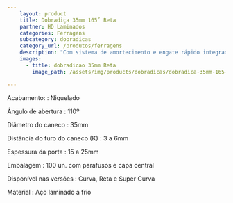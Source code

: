```yaml
---
    layout: product
    title: Dobradiça 35mm 165˚ Reta
    partner: HD Laminados
    categories: Ferragens    
    subcategory: dobradicas
    category_url: /produtos/ferragens
    description: "Com sistema de amortecimento e engate rápido integrado. Para móveis sofisticados, onde suavidade e silêncio no movimento das portas são essenciais."
    images: 
      - title: dobradicao 35mm Reta
        image_path: /assets/img/products/dobradicas/dobradica-35mm-165-reta.jpg

---
```


Acabamento: 
: Niquelado

Ângulo de abertura
: 110º

Diâmetro do caneco
: 35mm

Distância do furo do caneco (K)
: 3 a 6mm

Espessura da porta
: 15 a 25mm

Embalagem
: 100 un. com parafusos e capa central

Disponível nas versões
: Curva, Reta e Super Curva

Material
: Aço laminado a frio